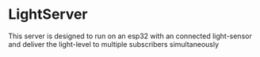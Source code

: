 # LightServer
This server is designed to run on an esp32 with an connected light-sensor and deliver the light-level to multiple subscribers simultaneously
